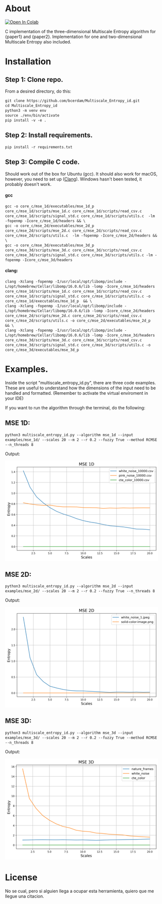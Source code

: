 # About
[![Open In Colab](https://colab.research.google.com/assets/colab-badge.svg)](https://colab.research.google.com/github/bcerdam/Multiscale_Entropy_id/blob/main/multiscale_entropy_id.py)


C implementation of the three-dimensional Multiscale Entropy algorithm for {paper1} and {paper2}. Implementation for one and two-dimensional Multiscale Entropy also included.

# Installation

## Step 1: Clone repo.

From a desired directory, do this:

```console
git clone https://github.com/bcerdam/Multiscale_Entropy_id.git
cd Multiscale_Entropy_id
python3 -m venv env
source ./env/bin/activate
pip install -v -e . 
```

## Step 2: Install requirements.

```console
pip install -r requirements.txt
```

## Step 3: Compile C code.

Should work out of the box for Ubuntu (gcc). It should also work for macOS, however, you need to set up ([Clang](https://clang.llvm.org/get_started.html)). Windows hasn't been tested, it probably doesn't work.

#### gcc
```console
gcc -o core_c/mse_1d/executables/mse_1d_p core_c/mse_1d/scripts/mse_1d.c core_c/mse_1d/scripts/read_csv.c core_c/mse_1d/scripts/signal_std.c core_c/mse_1d/scripts/utils.c  -lm -fopenmp -Icore_c/mse_1d/headers && \
gcc -o core_c/mse_2d/executables/mse_2d_p core_c/mse_2d/scripts/mse_2d.c core_c/mse_2d/scripts/read_csv.c core_c/mse_2d/scripts/utils.c  -lm -fopenmp -Icore_c/mse_2d/headers && \
gcc -o core_c/mse_3d/executables/mse_3d_p core_c/mse_3d/scripts/mse_3d.c core_c/mse_3d/scripts/read_csv.c core_c/mse_3d/scripts/signal_std.c core_c/mse_3d/scripts/utils.c -lm -fopenmp -Icore_c/mse_3d/headers
```

#### clang:
```console
clang -Xclang -fopenmp -I/usr/local/opt/libomp/include -L/opt/homebrew/Cellar/libomp/16.0.6/lib -lomp -Icore_c/mse_1d/headers core_c/mse_1d/scripts/mse_1d.c core_c/mse_1d/scripts/read_csv.c core_c/mse_1d/scripts/signal_std.c core_c/mse_1d/scripts/utils.c -o core_c/mse_1d/executables/mse_1d_p  && \
clang -Xclang -fopenmp -I/usr/local/opt/libomp/include -L/opt/homebrew/Cellar/libomp/16.0.6/lib -lomp -Icore_c/mse_2d/headers core_c/mse_2d/scripts/mse_2d.c core_c/mse_2d/scripts/read_csv.c core_c/mse_2d/scripts/utils.c -o core_c/mse_2d/executables/mse_2d_p  && \
clang -Xclang -fopenmp -I/usr/local/opt/libomp/include -L/opt/homebrew/Cellar/libomp/16.0.6/lib -lomp -Icore_c/mse_3d/headers core_c/mse_3d/scripts/mse_3d.c core_c/mse_3d/scripts/read_csv.c core_c/mse_3d/scripts/signal_std.c core_c/mse_3d/scripts/utils.c -o core_c/mse_3d/executables/mse_3d_p
```

# Examples.

Inside the script "multiscale_entropy_id.py", there are three code examples. These are useful to understand how the dimensions of the input need to be handled and formatted. (Remember to activate the virtual enviroment in your IDE)

If you want to run the algorithm through the terminal, do the following:

## MSE 1D:

```console
python3 multiscale_entropy_id.py --algorithm mse_1d --input examples/mse_1d/ --scales 20 --m 2 --r 0.2 --fuzzy True --method RCMSE --n_threads 8
```

Output:

![Sample Graph](examples/images/mse_1d.png)


## MSE 2D:

```console
python3 multiscale_entropy_id.py --algorithm mse_2d --input examples/mse_2d/ --scales 20 --m 2 --r 0.2 --fuzzy True --n_threads 8
```

Output:

![Sample Graph](examples/images/mse_2d.png)

## MSE 3D:

```console
python3 multiscale_entropy_id.py --algorithm mse_3d --input examples/mse_3d/ --scales 20 --m 2 --r 0.2 --fuzzy True --method RCMSE --n_threads 8
```

Output:

![Sample Graph](examples/images/mse_3d.png)

# License

No se cual, pero si alguien llega a ocupar esta herramienta, quiero que me llegue una citacion.
